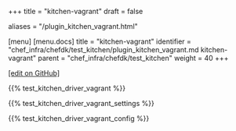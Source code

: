 +++
title = "kitchen-vagrant"
draft = false

aliases = "/plugin_kitchen_vagrant.html"

[menu]
  [menu.docs]
    title = "kitchen-vagrant"
    identifier = "chef_infra/chefdk/test_kitchen/plugin_kitchen_vagrant.md kitchen-vagrant"
    parent = "chef_infra/chefdk/test_kitchen"
    weight = 40
+++    

[\[edit on
GitHub\]](https://github.com/chef/chef-web-docs/blob/master/chef_master/source/plugin_kitchen_vagrant.rst)

{{% test_kitchen_driver_vagrant %}}

{{% test_kitchen_driver_vagrant_settings %}}

{{% test_kitchen_driver_vagrant_config %}}
